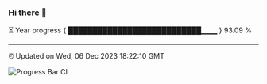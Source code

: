 ### Hi there 👋

⏳ Year progress { ███████████████████████████▁▁▁ } 93.09 %

---

⏰ Updated on Wed, 06 Dec 2023 18:22:10 GMT

![Progress Bar CI](https://github.com/ZhaoGui/ZhaoGui/workflows/Progress%20Bar%20CI/badge.svg)
